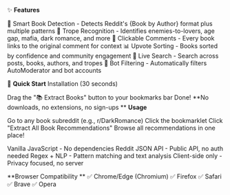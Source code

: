 ✨ **Features**

📖 Smart Book Detection - Detects Reddit's {Book by Author} format plus multiple patterns
🎯 Trope Recognition - Identifies enemies-to-lovers, age gap, mafia, dark romance, and more
💬 Clickable Comments - Every book links to the original comment for context
📊 Upvote Sorting - Books sorted by confidence and community engagement
🔎 Live Search - Search across posts, books, authors, and tropes
🚫 Bot Filtering - Automatically filters AutoModerator and bot accounts


🚀 **Quick Start**
Installation (30 seconds)

Drag the "📚 Extract Books" button to your bookmarks bar
Done! **No downloads, no extensions, no sign-ups
**
**Usage**

Go to any book subreddit (e.g., r/DarkRomance)
Click the bookmarklet
Click "Extract All Book Recommendations"
Browse all recommendations in one place!

Vanilla JavaScript - No dependencies
Reddit JSON API - Public API, no auth needed
Regex + NLP - Pattern matching and text analysis
Client-side only - Privacy focused, no server

**Browser Compatibility
**
✅ Chrome/Edge (Chromium)
✅ Firefox
✅ Safari
✅ Brave
✅ Opera
